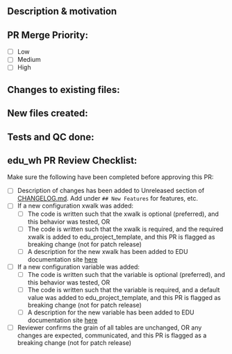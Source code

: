 <!---
Provide Title above, ensure it summarizes the work in the PR. Example PR titles templates:
* "feature/ (or build/): describe new functionality"
* "hotfix/: describe issue fix for immediate release"
* "bugfix/ (or fix/): describe issue fix, not necessary for immediate release"
* "docs/: adding or updating documentation"
-->

## Description & motivation
<!---
High level description your PR, and why you're making it. Is this linked to slack thread, Monday board, open
issue, a continuation to a previous PR? Link it here if relevant (use the "#" symbol for issues/PRs).
-->

## PR Merge Priority:
<!---
This checklist helps the reviewers understand the level of priority for merging this PR.
A loose description of merging priority levels is:
Low: A week or more.
Medium: Within 3 days or less.
High: As soon as possible.
-->
- [ ] Low
- [ ] Medium
- [ ] High

<!---
If High Priority, explain why as a comment below.
-->

## Changes to existing files:
<!---
Include this section if you are changing any existing files or creating breaking changes to existing files. Label the model name and describe the logic behind the changes made, try to be very descriptive here. For example:
- `stg_model` : Describe any changes made to `stg_model` and why the changes where made.
- `src_staging` : Describe any changes made to `src_staging` and why the changes where made.
-->

## New files created:
<!---
Include this section if you are creating any new files. Label the model name and describe the logic behind the changes made, try to be very descriptive here. For example:
- `stg_new_model` : Describe the purpose of `stg_new_model` and the logic behind creating the model.
- `src_new_staging` : Describe the purpose of `src_new_staging`.
-->

## Tests and QC done:
<!---
Describe any process that confirms that the files do what is expected, include screenshots if relevant. For example:
- Analyst replication confirmed that updates to `stg_model` new counts were correct.
- Executed a dbt project run and ensured it was successful.
-->

## edu_wh PR Review Checklist:
Make sure the following have been completed before approving this PR:
- [ ] Description of changes has been added to Unreleased section of [CHANGELOG.md](/CHANGELOG.md). Add under `## New Features` for features, etc.
- [ ] If a new configuration xwalk was added:
  - [ ] The code is written such that the xwalk is optional (preferred), and this behavior was tested, OR
  - [ ] The code is written such that the xwalk is required, and the required xwalk is added to edu_project_template, and this PR is flagged as breaking change (not for patch release)
  - [ ] A description for the new xwalk has been added to EDU documentation site [here](https://github.com/edanalytics/edu_docs/blob/main/docs/docs/manage_extend/reference/configure_dbt_xwalks.md) 
- [ ] If a new configuration variable was added:
  - [ ] The code is written such that the variable is optional (preferred), and this behavior was tested, OR
  - [ ] The code is written such that the variable is required, and a default value was added to edu_project_template, and this PR is flagged as breaking change (not for patch release)
  - [ ] A description for the new variable has been added to EDU documentation site [here](https://github.com/edanalytics/edu_docs/blob/main/docs/docs/manage_extend/reference/configure_dbt_vars.md) 
- [ ] Reviewer confirms the grain of all tables are unchanged, OR any changes are expected, communicated, and this PR is flagged as a breaking change (not for patch release)

<!---## Future ToDos & Questions:-->
<!---
[Optional] Include any future steps and questions related to this PR.
-->
